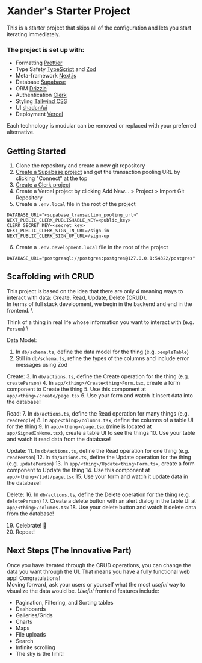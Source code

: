 # Xander's Starter Project

This is a starter project that skips all of the configuration and lets you start iterating immediately.

### The project is set up with:
* Formatting [Prettier](https://prettier.io/)
* Type Safety [TypeScript](https://www.typescriptlang.org/) and [Zod](https://zod.dev/)
* Meta-framework [Next.js](https://nextjs.org/)
* Database [Supabase](https://supabase.io/)
* ORM [Drizzle](https://orm.drizzle.team//)
* Authentication [Clerk](https://clerk.dev/)
* Styling [Tailwind CSS](https://tailwindcss.com/)
* UI [shadcn/ui](https://ui.shadcn.com/)
* Deployment [Vercel](https://vercel.com/)

Each technology is modular can be removed or replaced with your preferred alternative.

## Getting Started

1. Clone the repository and create a new git repository
2. [Create a Supabase project](https://database.new) and get the transaction pooling URL by clicking "Connect" at the top
3. [Create a Clerk project](https://dashboard.clerk.com/apps/new)
4. Create a Vercel project by clicking Add New... > Project > Import Git Repository
5. Create a `.env.local` file in the root of the project
```dotenv
DATABASE_URL="<supabase_transaction_pooling_url>"
NEXT_PUBLIC_CLERK_PUBLISHABLE_KEY=<public_key>
CLERK_SECRET_KEY=<secret_key>
NEXT_PUBLIC_CLERK_SIGN_IN_URL=/sign-in
NEXT_PUBLIC_CLERK_SIGN_UP_URL=/sign-up
```

6. Create a `.env.development.local` file in the root of the project
```dotenv
DATABASE_URL="postgresql://postgres:postgres@127.0.0.1:54322/postgres"
```

## Scaffolding with CRUD

This project is based on the idea that there are only 4 meaning ways to interact with data:
Create, Read, Update, Delete (CRUD). \
In terms of full stack development, we begin in the backend and end in the frontend. \

Think of a thing in real life whose information you want to interact with (e.g. `Person`) \

Data Model:
1. In `db/schema.ts`, define the data model for the thing (e.g. `peopleTable`)
2. Still in `db/schema.ts`, refine the types of the columns and include error messages using Zod

Create:
3. In `db/actions.ts`, define the Create operation for the thing (e.g. `createPerson`)
4. In `app/<thing>/Create<thing>Form.tsx`, create a form component to Create the thing
5. Use this component at `app/<thing>/create/page.tsx`
6. Use your form and watch it insert data into the database!

Read:
7. In `db/actions.ts`, define the Read operation for many things (e.g. `readPeople`)
8. In `app/<thing>/columns.tsx`, define the columns of a table UI for the thing
9. In `app/<thing>/page.tsx` (mine is located at `app/SignedInHome.tsx`), create a table UI to see the things
10. Use your table and watch it read data from the database!

Update:
11. In `db/actions.ts`, define the Read operation for one thing (e.g. `readPerson`)
12. In `db/actions.ts`, define the Update operation for the thing (e.g. `updatePerson`)
13. In `app/<thing>/Update<thing>Form.tsx`, create a form component to Update the thing
14. Use this component at `app/<thing>/[id]/page.tsx`
15. Use your form and watch it update data in the database!

Delete:
16. In `db/actions.ts`, define the Delete operation for the thing (e.g. `deletePerson`)
17. Create a delete button with an alert dialog in the table UI at `app/<thing>/columns.tsx`
18. Use your delete button and watch it delete data from the database! 


19. Celebrate! 🎉
20. Repeat!


## Next Steps (The Innovative Part)

Once you have iterated through the CRUD operations, you can change the data you want through the UI. That means you have a fully functional web app! Congratulations! \
Moving forward, ask your users or yourself what the most _useful_ way to visualize the data would be. _Useful_ frontend features include:
* Pagination, Filtering, and Sorting tables
* Dashboards
* Galleries/Grids
* Charts
* Maps
* File uploads
* Search
* Infinite scrolling
* The sky is the limit!